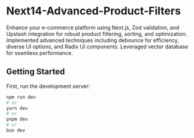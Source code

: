 # Next14-Advanced-Product-Filters

Enhance your e-commerce platform using Next.js, Zod validation, and Upstash integration for robust product filtering, sorting, and optimization. Implemented advanced techniques including debounce for efficiency, diverse UI options, and Radix UI components. Leveraged vector database for seamless performance.

## Getting Started

First, run the development server:

```bash
npm run dev
# or
yarn dev
# or
pnpm dev
# or
bun dev
